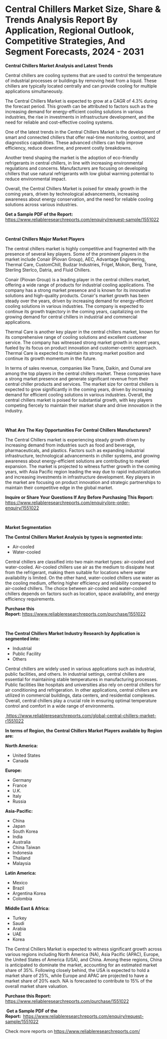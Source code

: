<p><h1>Central Chillers Market Size, Share & Trends Analysis Report By Application, Regional Outlook, Competitive Strategies, And Segment Forecasts, 2024 - 2031</h1></p><p><strong>Central Chillers Market Analysis and Latest Trends</strong></p>
<p><p>Central chillers are cooling systems that are used to control the temperature of industrial processes or buildings by removing heat from a liquid. These chillers are typically located centrally and can provide cooling for multiple applications simultaneously.</p><p>The Central Chillers Market is expected to grow at a CAGR of 4.3% during the forecast period. This growth can be attributed to factors such as the increasing demand for energy-efficient cooling solutions in various industries, the rise in investments in infrastructure development, and the need for reliable and cost-effective cooling systems.</p><p>One of the latest trends in the Central Chillers Market is the development of smart and connected chillers that offer real-time monitoring, control, and diagnostics capabilities. These advanced chillers can help improve efficiency, reduce downtime, and prevent costly breakdowns.</p><p>Another trend shaping the market is the adoption of eco-friendly refrigerants in central chillers, in line with increasing environmental regulations and concerns. Manufacturers are focusing on developing chillers that use natural refrigerants with low global warming potential to reduce environmental impact.</p><p>Overall, the Central Chillers Market is poised for steady growth in the coming years, driven by technological advancements, increasing awareness about energy conservation, and the need for reliable cooling solutions across various industries.</p></p>
<p><strong>Get a Sample PDF of the Report:&nbsp;</strong> <a href="https://www.reliableresearchreports.com/enquiry/request-sample/1551022">https://www.reliableresearchreports.com/enquiry/request-sample/1551022</a></p>
<p>&nbsp;</p>
<p><strong>Central Chillers Major Market Players</strong></p>
<p><p>The central chillers market is highly competitive and fragmented with the presence of several key players. Some of the prominent players in the market include Conair (Piovan Group), AEC, Advantage Engineering, Thermal Care, CustomChill, Budzar Industries, Frigel, Mokon, Berg, Trane, Sterling Sterlco, Datria, and Fluid Chillers.</p><p>Conair (Piovan Group) is a leading player in the central chillers market, offering a wide range of products for industrial cooling applications. The company has a strong market presence and is known for its innovative solutions and high-quality products. Conair's market growth has been steady over the years, driven by increasing demand for energy-efficient cooling solutions in various industries. The company is expected to continue its growth trajectory in the coming years, capitalizing on the growing demand for central chillers in industrial and commercial applications.</p><p>Thermal Care is another key player in the central chillers market, known for its comprehensive range of cooling solutions and excellent customer service. The company has witnessed strong market growth in recent years, fueled by its focus on product innovation and customer-centric approach. Thermal Care is expected to maintain its strong market position and continue its growth momentum in the future.</p><p>In terms of sales revenue, companies like Trane, Daikin, and Oumal are among the top players in the central chillers market. These companies have a strong market presence and generate significant revenue from their central chiller products and services. The market size for central chillers is expected to grow significantly in the coming years, driven by increasing demand for efficient cooling solutions in various industries. Overall, the central chillers market is poised for substantial growth, with key players competing fiercely to maintain their market share and drive innovation in the industry.</p></p>
<p>&nbsp;</p>
<p><strong>What Are The Key Opportunities For Central Chillers Manufacturers?</strong></p>
<p><p>The Central Chillers market is experiencing steady growth driven by increasing demand from industries such as food and beverage, pharmaceuticals, and plastics. Factors such as expanding industrial infrastructure, technological advancements in chiller systems, and growing awareness about energy-efficient solutions are contributing to market expansion. The market is projected to witness further growth in the coming years, with Asia Pacific region leading the way due to rapid industrialization and increasing investments in infrastructure development. Key players in the market are focusing on product innovation and strategic partnerships to maintain their competitive edge in the global market.</p></p>
<p><strong>Inquire or Share Your Questions If Any Before Purchasing This Report:</strong> <a href="https://www.reliableresearchreports.com/enquiry/pre-order-enquiry/1551022">https://www.reliableresearchreports.com/enquiry/pre-order-enquiry/1551022</a></p>
<p>&nbsp;</p>
<p><strong>Market Segmentation</strong></p>
<p><strong>The Central Chillers Market Analysis by types is segmented into:</strong></p>
<p><ul><li>Air-cooled</li><li>Water-cooled</li></ul></p>
<p><p>Central chillers are classified into two main market types: air-cooled and water-cooled. Air-cooled chillers use air as the medium to dissipate heat from the refrigerant, making them suitable for locations where water availability is limited. On the other hand, water-cooled chillers use water as the cooling medium, offering higher efficiency and reliability compared to air-cooled chillers. The choice between air-cooled and water-cooled chillers depends on factors such as location, space availability, and energy efficiency requirements.</p></p>
<p><strong>Purchase this Report:&nbsp;</strong><a href="https://www.reliableresearchreports.com/purchase/1551022">https://www.reliableresearchreports.com/purchase/1551022</a></p>
<p>&nbsp;</p>
<p><strong>The Central Chillers Market Industry Research by Application is segmented into:</strong></p>
<p><ul><li>Industrial</li><li>Public Facility</li><li>Others</li></ul></p>
<p><p>Central chillers are widely used in various applications such as industrial, public facilities, and others. In industrial settings, central chillers are essential for maintaining stable temperatures in manufacturing processes. Public facilities like hospitals and universities also rely on central chillers for air conditioning and refrigeration. In other applications, central chillers are utilized in commercial buildings, data centers, and residential complexes. Overall, central chillers play a crucial role in ensuring optimal temperature control and comfort in a wide range of environments.</p></p>
<p><a href="https://www.reliableresearchreports.com/global-central-chillers-market-r1551022">&nbsp;https://www.reliableresearchreports.com/global-central-chillers-market-r1551022</a></p>
<p><strong>In terms of Region, the Central Chillers Market Players available by Region are:</strong></p>
<p>
    <p> <strong> North America: </strong>
        <ul>
            <li>United States</li>
            <li>Canada</li>
        </ul>
        </p> 
    <p> <strong> Europe: </strong>
        <ul>
            <li>Germany</li>
            <li>France</li>
            <li>U.K.</li>
            <li>Italy</li>
            <li>Russia</li>
        </ul>
        </p> 
    <p> <strong> Asia-Pacific: </strong>
        <ul>
            <li>China</li>
            <li>Japan</li>
            <li>South Korea</li>
            <li>India</li>
            <li>Australia</li>
            <li>China Taiwan</li>
            <li>Indonesia</li>
            <li>Thailand</li>
            <li>Malaysia</li>
        </ul>
        </p> 
    <p> <strong> Latin America: </strong>
        <ul>
            <li>Mexico</li>
            <li>Brazil</li>
            <li>Argentina Korea</li>
            <li>Colombia</li>
        </ul>
        </p> 
    <p> <strong> Middle East & Africa: </strong>
        <ul>
            <li>Turkey</li>
            <li>Saudi</li>
            <li>Arabia</li>
            <li>UAE</li>
            <li>Korea</li>
        </ul>
    </p>
    </p>
<p><p>The Central Chillers Market is expected to witness significant growth across various regions including North America (NA), Asia Pacific (APAC), Europe, the United States of America (USA), and China. Among these regions, China is anticipated to dominate the market, accounting for an estimated market share of 35%. Following closely behind, the USA is expected to hold a market share of 25%, while Europe and APAC are projected to have a market share of 20% each. NA is forecasted to contribute to 15% of the overall market share valuation.</p></p>
<p><strong>Purchase this Report: </strong><a href="https://www.reliableresearchreports.com/purchase/1551022">https://www.reliableresearchreports.com/purchase/1551022</a></p>
<p>&nbsp;<strong>Get a Sample PDF of the Report:&nbsp;&nbsp;</strong><a href="https://www.reliableresearchreports.com/enquiry/request-sample/1551022">https://www.reliableresearchreports.com/enquiry/request-sample/1551022</a></p>
<p><strong></strong></p>
<p>Check more reports on <a href="https://www.reliableresearchreports.com/">https://www.reliableresearchreports.com/</a></p>